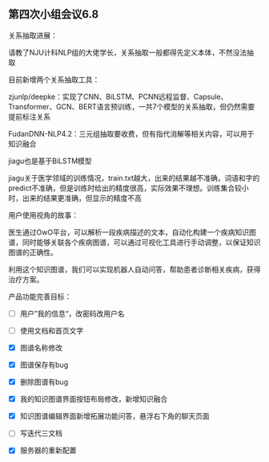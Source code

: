 ## 第四次小组会议6.8

关系抽取进展：

请教了NJU计科NLP组的大佬学长，关系抽取一般都得先定义本体，不然没法抽取

目前新增两个关系抽取工具：

zjunlp/deepke：实现了CNN、BiLSTM、PCNN远程监督、Capsule、Transformer、GCN、BERT语言预训练，一共7个模型的关系抽取，但仍然需要提前标注关系

FudanDNN-NLP4.2：三元组抽取要收费，但有指代消解等相关内容，可以用于知识融合

jiagu也是基于BiLSTM模型

jiagu关于医学领域的训练情况，train.txt越大，出来的结果越不准确，词语和字的predict不准确，但是训练时给出的精度很高，实际效果不理想。训练集合较小时，出来的结果更准确，但显示的精度不高



用户使用视角的故事：

医生通过OwO平台，可以解析一段疾病描述的文本，自动化构建一个疾病知识图谱，同时能够关联各个疾病图谱，可以通过可视化工具进行手动调整，以保证知识图谱的正确性。

利用这个知识图谱，我们可以实现机器人自动问答，帮助患者诊断相关疾病，获得治疗方案。



产品功能完善目标：

- [ ] 用户”我的信息“，改密码改用户名
- [ ] 使用文档和首页文字
- [x] 图谱名称修改
- [x] 图谱保存有bug
- [x] 删除图谱有bug
- [x] 我的知识图谱界面按钮布局修改，新增知识融合
- [x] 知识图谱编辑界面新增拓展功能问答，悬浮右下角的聊天页面
- [ ] 写迭代三文档
- [x] 服务器的重新配置

